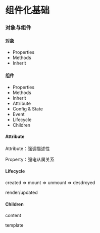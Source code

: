 # 组件化基础

### 对象与组件

#### 对象

* Properties
* Methods
* Inherit

#### 组件

* Properties
* Methods
* Inherit
* Attribute
* Config & State
* Event
*  Lifecycle
* Children

####  Attribute

Attribute：强调描述性

Property：强电从属关系

#### Lifecycle

created => mount => unmount => desdroyed

render/updated

#### Children

content

template